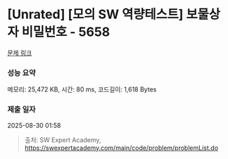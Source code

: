 # [Unrated] [모의 SW 역량테스트] 보물상자 비밀번호 - 5658 

[문제 링크](https://swexpertacademy.com/main/code/problem/problemDetail.do?contestProbId=AWXRUN9KfZ8DFAUo) 

### 성능 요약

메모리: 25,472 KB, 시간: 80 ms, 코드길이: 1,618 Bytes

### 제출 일자

2025-08-30 01:58



> 출처: SW Expert Academy, https://swexpertacademy.com/main/code/problem/problemList.do